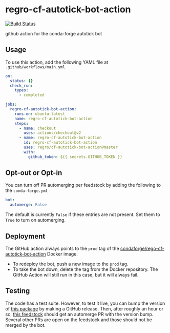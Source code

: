 # regro-cf-autotick-bot-action
[![Build Status](https://travis-ci.com/regro/cf-autotick-bot-action.svg?branch=master)](https://travis-ci.com/regro/cf-autotick-bot-action)

github action for the conda-forge autotick bot

## Usage

To use this action, add the following YAML file at `.github/workflows/main.yml`

```yaml
on:
  status: {}
  check_run:
    types:
      - completed

jobs:
  regro-cf-autotick-bot-action:
    runs-on: ubuntu-latest
    name: regro-cf-autotick-bot-action
    steps:
      - name: checkout
        uses: actions/checkout@v2
      - name: regro-cf-autotick-bot-action
        id: regro-cf-autotick-bot-action
        uses: regro/cf-autotick-bot-action@master
        with:
          github_token: ${{ secrets.GITHUB_TOKEN }}
```

## Opt-out or Opt-in

You can turn off PR automerging per feedstock by adding the following to the 
`conda-forge.yml`

```yaml
bot:
  automerge: False
```

The default is currently `False` if these entries are not present. Set them to `True`
to turn on automerging.

## Deployment

The GitHub action always points to the `prod` tag of the
[condaforge/rego-cf-autotick-bot-action](https://hub.docker.com/repository/docker/condaforge/rego-cf-autotick-bot-action)
Docker image.

 - To redeploy the bot, push a new image to the `prod` tag.
 - To take the bot down, delete the tag from the Docker repository. The GitHub Action
   will still run in this case, but it will always fail.
   
## Testing

The code has a test suite. However, to test it live, you can bump the version of 
[this package](https://github.com/regro/cf-autotick-bot-test-package) 
by making a GitHub release. Then, after roughly an hour or so, 
[this feedstock](https://github.com/conda-forge/cf-autotick-bot-test-package-feedstock) 
should get an automerge PR with the version bump. Several other PRs are open on the feedstock and those 
should not be merged by the bot.

